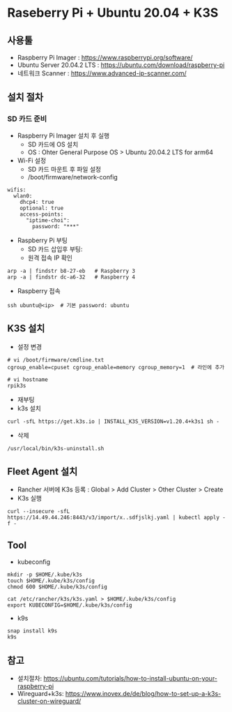 # Raseberry Pi + Ubuntu 20.04 + K3S

## 사용툴
- Raspberry Pi Imager : https://www.raspberrypi.org/software/
- Ubuntu Server 20.04.2 LTS : https://ubuntu.com/download/raspberry-pi
- 네트워크 Scanner : https://www.advanced-ip-scanner.com/

## 설치 절차
### SD 카드 준비
- Raspberry Pi Imager 설치 후 실행
  - SD 카드에 OS 설치
  - OS : Ohter General Purpose OS > Ubuntu 20.04.2 LTS for arm64 
- Wi-Fi 설정
  - SD 카드 마운트 후 파일 설정
  - /boot/firmware/network-config
```
wifis:
  wlan0:
    dhcp4: true
    optional: true
    access-points:
      "iptime-choi":
        password: "***"
```
- Raspberry Pi 부팅 
  - SD 카드 삽입후 부팅: 
  - 원격 접속 IP 확인 
```
arp -a | findstr b8-27-eb   # Raspberry 3 
arp -a | findstr dc-a6-32   # Raspberry 4 
```
- Raspberry 접속
```
ssh ubuntu@<ip>  # 기본 password: ubuntu 
```

## K3S 설치
- 설정 변경
```
# vi /boot/firmware/cmdline.txt
cgroup_enable=cpuset cgroup_enable=memory cgroup_memory=1  # 라인에 추가

# vi hostname
rpik3s
```
- 재부팅
- k3s 설치
```
curl -sfL https://get.k3s.io | INSTALL_K3S_VERSION=v1.20.4+k3s1 sh -
```
- 삭제
```
/usr/local/bin/k3s-uninstall.sh
```

## Fleet Agent 설치
- Rancher 서버에 K3s 등록 : Global > Add Cluster > Other Cluster > Create
- K3s 실행
```
curl --insecure -sfL https://14.49.44.246:8443/v3/import/x..sdfjslkj.yaml | kubectl apply -f -
```

## Tool
- kubeconfig
```
mkdir -p $HOME/.kube/k3s 
touch $HOME/.kube/k3s/config
chmod 600 $HOME/.kube/k3s/config

cat /etc/rancher/k3s/k3s.yaml > $HOME/.kube/k3s/config
export KUBECONFIG=$HOME/.kube/k3s/config
```
- k9s
```
snap install k9s
k9s
```

## 참고
- 설치절차: https://ubuntu.com/tutorials/how-to-install-ubuntu-on-your-raspberry-pi
- Wireguard+k3s: https://www.inovex.de/de/blog/how-to-set-up-a-k3s-cluster-on-wireguard/
